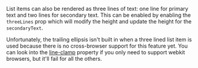 List items can also be rendered as three lines of text: one line for primary
text and two lines for secondary text. This can be enabled by enabling the
`threeLines` prop which will modify the height and update the height for the
`secondaryText`.

Unfortunately, the trailing ellipsis isn't built in when a three lined list item
is used because there is no cross-browser support for this feature yet. You can
look into the [line-clamp](https://caniuse.com/#search=line-clamp) property if
you only need to support webkit browsers, but it'll fail for all the others.
